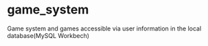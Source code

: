 # game_system
Game system and games accessible via user information in the local database(MySQL Workbech)
